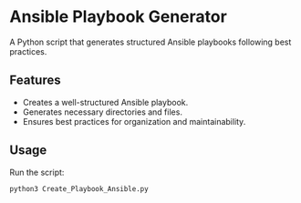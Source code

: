 # Ansible Playbook Generator

A Python script that generates structured Ansible playbooks following best practices.

## Features
- Creates a well-structured Ansible playbook.
- Generates necessary directories and files.
- Ensures best practices for organization and maintainability.

## Usage
Run the script:  
```bash
python3 Create_Playbook_Ansible.py
